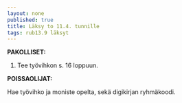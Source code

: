 ```yaml
---
layout: none
published: true
title: Läksy to 11.4. tunnille
tags: rub13.9 läksyt
---
```

**PAKOLLISET:**

1. Tee työvihkon s. 16 loppuun.

**POISSAOLIJAT:**

Hae työvihko ja moniste opelta, sekä digikirjan ryhmäkoodi.